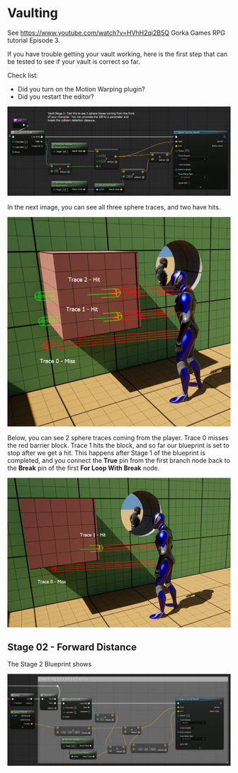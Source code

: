 # Vaulting

See https://www.youtube.com/watch?v=HVhH2qi2B5Q Gorka Games RPG tutorial Episode 3.

If you have trouble getting your vault working, here is the first step that can be tested to see if your vault is correct so far.

Check list:
* Did you turn on the Motion Warping plugin?
* Did you restart the editor?

<img src="images\vault-stage-01.png">

In the next image, you can see all three sphere traces, and two have hits.

<img src="images\vault-01-trace-example-two-hits.png">

Below, you can see 2 sphere traces coming from the player. Trace 0 misses the red barrier block. Trace 1 hits the block, and so far our blueprint is set to stop after we get a hit. This happens after Stage 1 of the blueprint is completed, and you connect the **True** pin from the first branch node back to the **Break** pin of the first **For Loop With Break** node.

<img src="images\vault-01-trace-example.png">

## Stage 02 - Forward Distance

The Stage 2 Blueprint shows 

<img src="images\vault-02-calc-forward-distance-blueprint.png">
